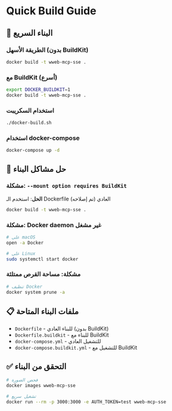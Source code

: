 # Quick Build Guide

## 🚀 البناء السريع

### الطريقة الأسهل (بدون BuildKit)
```bash
docker build -t wweb-mcp-sse .
```

### مع BuildKit (أسرع)
```bash
export DOCKER_BUILDKIT=1
docker build -t wweb-mcp-sse .
```

### استخدام السكريبت
```bash
./docker-build.sh
```

### استخدام docker-compose
```bash
docker-compose up -d
```

## 🔧 حل مشاكل البناء

### مشكلة: `--mount option requires BuildKit`
**الحل**: استخدم الـ Dockerfile العادي (تم إصلاحه)
```bash
docker build -t wweb-mcp-sse .
```

### مشكلة: Docker daemon غير مشغل
```bash
# على macOS
open -a Docker

# على Linux
sudo systemctl start docker
```

### مشكلة: مساحة القرص ممتلئة
```bash
# تنظيف Docker
docker system prune -a
```

## 📋 ملفات البناء المتاحة

- `Dockerfile` - للبناء العادي (بدون BuildKit)
- `Dockerfile.buildkit` - للبناء مع BuildKit
- `docker-compose.yml` - للتشغيل العادي
- `docker-compose.buildkit.yml` - للتشغيل مع BuildKit

## ✅ التحقق من البناء
```bash
# فحص الصورة
docker images wweb-mcp-sse

# تشغيل سريع
docker run --rm -p 3000:3000 -e AUTH_TOKEN=test wweb-mcp-sse
```
